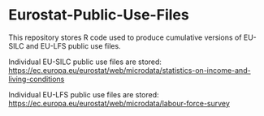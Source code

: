 # Eurostat-Public-Use-Files

This repository stores R code used to produce cumulative versions of EU-SILC and EU-LFS public use files.

Individual EU-SILC public use files are stored: https://ec.europa.eu/eurostat/web/microdata/statistics-on-income-and-living-conditions

Individual EU-LFS public use files are stored: https://ec.europa.eu/eurostat/web/microdata/labour-force-survey
